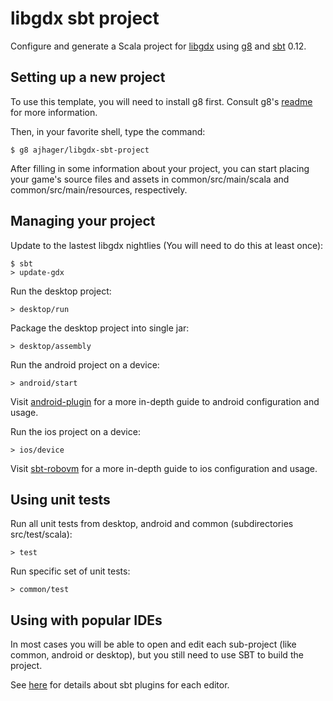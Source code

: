 # libgdx sbt project

Configure and generate a Scala project for [libgdx](http://libgdx.badlogicgames.com/) using [g8](http://github.com/n8han/giter8) and [sbt](https://github.com/sbt/sbt) 0.12.

## Setting up a new project

To use this template, you will need to install g8 first.
Consult g8's [readme](http://github.com/n8han/giter8#readme) for more information.

Then, in your favorite shell, type the command:

    $ g8 ajhager/libgdx-sbt-project

After filling in some information about your project, you can start placing your game's source files and assets in common/src/main/scala and common/src/main/resources, respectively.

## Managing your project

Update to the lastest libgdx nightlies (You will need to do this at least once):

    $ sbt
    > update-gdx 

Run the desktop project:

    > desktop/run

Package the desktop project into single jar:

    > desktop/assembly

Run the android project on a device:
  
    > android/start

Visit [android-plugin](https://github.com/jberkel/android-plugin) for a more in-depth guide to android configuration and usage.

Run the ios project on a device:

    > ios/device

Visit [sbt-robovm](https://github.com/ajhager/sbt-robovm) for a more in-depth guide to ios configuration and usage.

## Using unit tests

Run all unit tests from desktop, android and common (subdirectories src/test/scala):

    > test

Run specific set of unit tests:

    > common/test

## Using with popular IDEs

In most cases you will be able to open and edit each sub-project (like common, android or desktop), but you still need to use SBT to build the project.

See [here](https://github.com/ajhager/libgdx-sbt-project.g8/wiki/IDE-Plugins) for details about sbt plugins for each editor.
